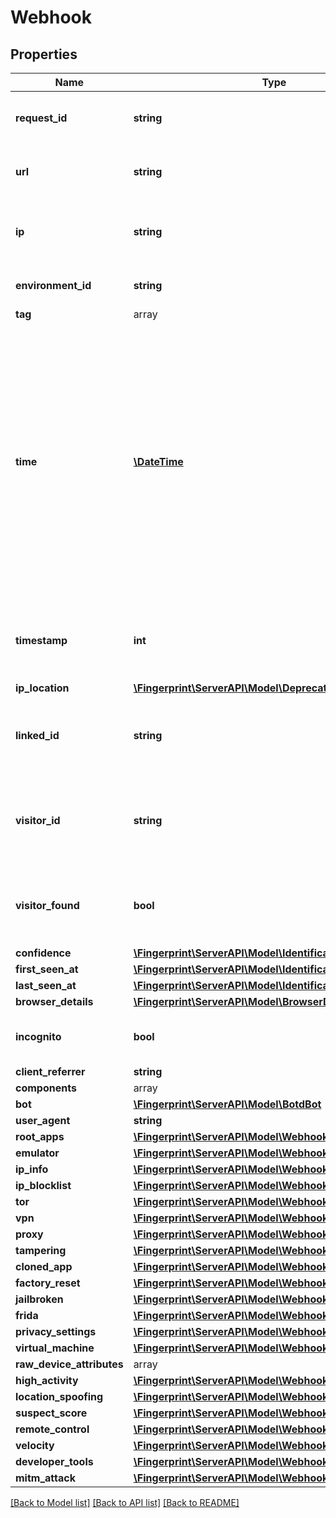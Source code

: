# Webhook

## Properties
Name | Type | Description | Notes
------------ | ------------- | ------------- | -------------
**request_id** | **string** | Unique identifier of the user's request. | 
**url** | **string** | Page URL from which the request was sent. | 
**ip** | **string** | IP address of the requesting browser or bot. | 
**environment_id** | **string** | Environment ID of the event. | [optional] 
**tag** | array |  | [optional] 
**time** | [**\DateTime**](\DateTime.md) | Time expressed according to ISO 8601 in UTC format, when the request from the JS agent was made. We recommend to treat requests that are older than 2 minutes as malicious. Otherwise, request replay attacks are possible. | 
**timestamp** | **int** | Timestamp of the event with millisecond precision in Unix time. | 
**ip_location** | [**\Fingerprint\ServerAPI\Model\DeprecatedGeolocation**](DeprecatedGeolocation.md) |  | [optional] 
**linked_id** | **string** | A customer-provided id that was sent with the request. | [optional] 
**visitor_id** | **string** | String of 20 characters that uniquely identifies the visitor's browser. | [optional] 
**visitor_found** | **bool** | Attribute represents if a visitor had been identified before. | [optional] 
**confidence** | [**\Fingerprint\ServerAPI\Model\IdentificationConfidence**](IdentificationConfidence.md) |  | [optional] 
**first_seen_at** | [**\Fingerprint\ServerAPI\Model\IdentificationSeenAt**](IdentificationSeenAt.md) |  | [optional] 
**last_seen_at** | [**\Fingerprint\ServerAPI\Model\IdentificationSeenAt**](IdentificationSeenAt.md) |  | [optional] 
**browser_details** | [**\Fingerprint\ServerAPI\Model\BrowserDetails**](BrowserDetails.md) |  | [optional] 
**incognito** | **bool** | Flag if user used incognito session. | [optional] 
**client_referrer** | **string** |  | [optional] 
**components** | array |  | [optional] 
**bot** | [**\Fingerprint\ServerAPI\Model\BotdBot**](BotdBot.md) |  | [optional] 
**user_agent** | **string** |  | [optional] 
**root_apps** | [**\Fingerprint\ServerAPI\Model\WebhookRootApps**](WebhookRootApps.md) |  | [optional] 
**emulator** | [**\Fingerprint\ServerAPI\Model\WebhookEmulator**](WebhookEmulator.md) |  | [optional] 
**ip_info** | [**\Fingerprint\ServerAPI\Model\WebhookIPInfo**](WebhookIPInfo.md) |  | [optional] 
**ip_blocklist** | [**\Fingerprint\ServerAPI\Model\WebhookIPBlocklist**](WebhookIPBlocklist.md) |  | [optional] 
**tor** | [**\Fingerprint\ServerAPI\Model\WebhookTor**](WebhookTor.md) |  | [optional] 
**vpn** | [**\Fingerprint\ServerAPI\Model\WebhookVPN**](WebhookVPN.md) |  | [optional] 
**proxy** | [**\Fingerprint\ServerAPI\Model\WebhookProxy**](WebhookProxy.md) |  | [optional] 
**tampering** | [**\Fingerprint\ServerAPI\Model\WebhookTampering**](WebhookTampering.md) |  | [optional] 
**cloned_app** | [**\Fingerprint\ServerAPI\Model\WebhookClonedApp**](WebhookClonedApp.md) |  | [optional] 
**factory_reset** | [**\Fingerprint\ServerAPI\Model\WebhookFactoryReset**](WebhookFactoryReset.md) |  | [optional] 
**jailbroken** | [**\Fingerprint\ServerAPI\Model\WebhookJailbroken**](WebhookJailbroken.md) |  | [optional] 
**frida** | [**\Fingerprint\ServerAPI\Model\WebhookFrida**](WebhookFrida.md) |  | [optional] 
**privacy_settings** | [**\Fingerprint\ServerAPI\Model\WebhookPrivacySettings**](WebhookPrivacySettings.md) |  | [optional] 
**virtual_machine** | [**\Fingerprint\ServerAPI\Model\WebhookVirtualMachine**](WebhookVirtualMachine.md) |  | [optional] 
**raw_device_attributes** | array |  | [optional] 
**high_activity** | [**\Fingerprint\ServerAPI\Model\WebhookHighActivity**](WebhookHighActivity.md) |  | [optional] 
**location_spoofing** | [**\Fingerprint\ServerAPI\Model\WebhookLocationSpoofing**](WebhookLocationSpoofing.md) |  | [optional] 
**suspect_score** | [**\Fingerprint\ServerAPI\Model\WebhookSuspectScore**](WebhookSuspectScore.md) |  | [optional] 
**remote_control** | [**\Fingerprint\ServerAPI\Model\WebhookRemoteControl**](WebhookRemoteControl.md) |  | [optional] 
**velocity** | [**\Fingerprint\ServerAPI\Model\WebhookVelocity**](WebhookVelocity.md) |  | [optional] 
**developer_tools** | [**\Fingerprint\ServerAPI\Model\WebhookDeveloperTools**](WebhookDeveloperTools.md) |  | [optional] 
**mitm_attack** | [**\Fingerprint\ServerAPI\Model\WebhookMitMAttack**](WebhookMitMAttack.md) |  | [optional] 

[[Back to Model list]](../../README.md#documentation-for-models) [[Back to API list]](../../README.md#documentation-for-api-endpoints) [[Back to README]](../../README.md)

